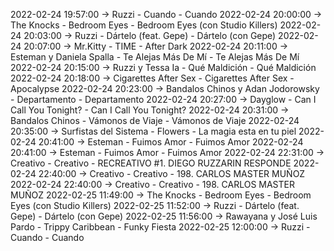 2022-02-24 19:57:00 -> Ruzzi - Cuando - Cuando
2022-02-24 20:00:00 -> The Knocks - Bedroom Eyes - Bedroom Eyes (con Studio Killers)
2022-02-24 20:03:00 -> Ruzzi - Dártelo (feat. Gepe) - Dártelo (con Gepe)
2022-02-24 20:07:00 -> Mr.Kitty - TIME - After Dark
2022-02-24 20:11:00 -> Esteman y Daniela Spalla - Te Alejas Más De Mí - Te Alejas Más De Mí
2022-02-24 20:15:00 -> Ruzzi y Tessa Ia - Qué Maldición - Qué Maldición
2022-02-24 20:18:00 -> Cigarettes After Sex - Cigarettes After Sex - Apocalypse
2022-02-24 20:23:00 -> Bandalos Chinos y Adan Jodorowsky - Departamento - Departamento
2022-02-24 20:27:00 -> Dayglow - Can I Call You Tonight? - Can I Call You Tonight?
2022-02-24 20:31:00 -> Bandalos Chinos - Vámonos de Viaje - Vámonos de Viaje
2022-02-24 20:35:00 -> Surfistas del Sistema - Flowers - La magia esta en tu piel
2022-02-24 20:41:00 -> Esteman - Fuimos Amor - Fuimos Amor
2022-02-24 20:41:00 -> Esteman - Fuimos Amor - Fuimos Amor
2022-02-24 22:31:00 -> Creativo - Creativo - RECREATIVO #1. DIEGO RUZZARIN RESPONDE
2022-02-24 22:40:00 -> Creativo - Creativo - 198. CARLOS MASTER MUÑOZ
2022-02-24 22:40:00 -> Creativo - Creativo - 198. CARLOS MASTER MUÑOZ
2022-02-25 11:49:00 -> The Knocks - Bedroom Eyes - Bedroom Eyes (con Studio Killers)
2022-02-25 11:52:00 -> Ruzzi - Dártelo (feat. Gepe) - Dártelo (con Gepe)
2022-02-25 11:56:00 -> Rawayana y José Luis Pardo - Trippy Caribbean - Funky Fiesta
2022-02-25 12:00:00 -> Ruzzi - Cuando - Cuando
